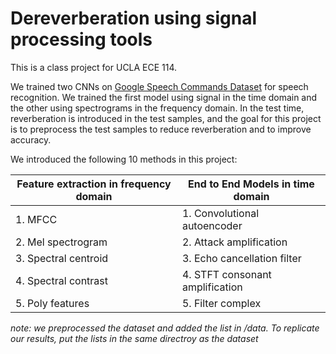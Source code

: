 # Dereverberation using signal processing tools

This is a class project for UCLA ECE 114.

We trained two CNNs on [Google Speech Commands Dataset](https://ai.googleblog.com/2017/08/launching-speech-commands-dataset.html) for speech recognition. We trained the first model using signal in the time domain and the other using spectrograms in the frequency domain. In the test time, reverberation is introduced in the test samples, and the goal for this project is to preprocess the test samples to reduce reverberation and to improve accuracy. 

We introduced the following 10 methods in this project:

| Feature extraction in frequency domain | End to End Models in time domain |
| -------------------------------------- | -------------------------------- |
| 1. MFCC                                | 1. Convolutional autoencoder     |
| 2. Mel spectrogram                     | 2. Attack amplification          |
| 3. Spectral centroid                   | 3.  Echo cancellation filter     |
| 4. Spectral contrast                   | 4. STFT consonant amplification  |
| 5. Poly features                       | 5. Filter complex                |

*note: we preprocessed the dataset and added the list in /data. To replicate our results, put the lists in the same directroy as the dataset*
